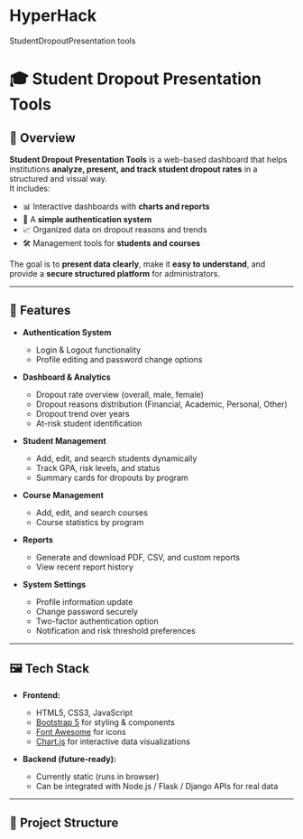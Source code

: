 # HyperHack
StudentDropoutPresentation tools
# 🎓 Student Dropout Presentation Tools

## 📌 Overview
**Student Dropout Presentation Tools** is a web-based dashboard that helps institutions **analyze, present, and track student dropout rates** in a structured and visual way.  
It includes:
- 📊 Interactive dashboards with **charts and reports**
- 🔐 A **simple authentication system**
- 📈 Organized data on dropout reasons and trends
- 🛠️ Management tools for **students and courses**

The goal is to **present data clearly**, make it **easy to understand**, and provide a **secure structured platform** for administrators.

---

## 🚀 Features
- **Authentication System**  
  - Login & Logout functionality  
  - Profile editing and password change options  

- **Dashboard & Analytics**  
  - Dropout rate overview (overall, male, female)  
  - Dropout reasons distribution (Financial, Academic, Personal, Other)  
  - Dropout trend over years  
  - At-risk student identification  

- **Student Management**  
  - Add, edit, and search students dynamically  
  - Track GPA, risk levels, and status  
  - Summary cards for dropouts by program  

- **Course Management**  
  - Add, edit, and search courses  
  - Course statistics by program  

- **Reports**  
  - Generate and download PDF, CSV, and custom reports  
  - View recent report history  

- **System Settings**  
  - Profile information update  
  - Change password securely  
  - Two-factor authentication option  
  - Notification and risk threshold preferences  

---

## 🖼️ Tech Stack
- **Frontend:**  
  - HTML5, CSS3, JavaScript  
  - [Bootstrap 5](https://getbootstrap.com/) for styling & components  
  - [Font Awesome](https://fontawesome.com/) for icons  
  - [Chart.js](https://www.chartjs.org/) for interactive data visualizations  

- **Backend (future-ready):**  
  - Currently static (runs in browser)  
  - Can be integrated with Node.js / Flask / Django APIs for real data  

---

## 📂 Project Structure
